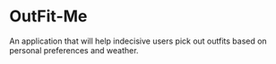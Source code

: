 # OutFit-Me
An application that will help indecisive users pick out outfits based on personal preferences and weather. 
